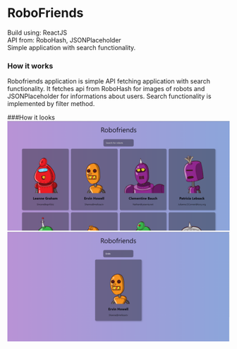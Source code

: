 # RoboFriends

Build using: ReactJS <br>
API from:
RoboHash, JSONPlaceholder<br>
Simple application with search functionality.

### How it works
Robofriends application is simple API fetching application with search functionality. 
It fetches api from RoboHash for images of robots and JSONPlaceholder for informations about users. 
Search functionality is implemented by filter method.

###How it looks
![Image1](https://raw.githubusercontent.com/kojic11/kojic11.github.io/main/static/media/robofriends.81e71f88cf64a0c2d134.png)
![Image2](https://raw.githubusercontent.com/kojic11/Robofriends/main/src/robofriends_search.png)
